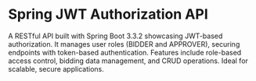 
# Spring JWT Authorization API
A RESTful API built with Spring Boot 3.3.2 showcasing JWT-based authorization. It manages user roles (BIDDER and APPROVER), securing endpoints with token-based authentication. Features include role-based access control, bidding data management, and CRUD operations. Ideal for scalable, secure applications.